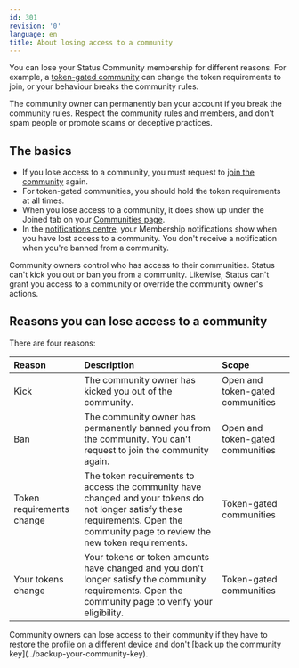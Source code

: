 ```yaml
---
id: 301
revision: '0'
language: en
title: About losing access to a community
---
```


You can lose your Status Community membership for different reasons. For example, a [token-gated community](./about-status-communities) can change the token requirements to join, or your behaviour breaks the community rules.

The community owner can permanently ban your account if you break the community rules. Respect the community rules and members, and don't spam people or promote scams or deceptive practices.

## The basics

- If you lose access to a community, you must request to [join the community](./join-a-status-community) again.
- For token-gated communities, you should hold the token requirements at all times.
- When you lose access to a community, it does show up under the Joined tab on your [Communities page](./how-to-use-communities-your-quick-start-guide).
- In the [notifications centre](../your-profile-and-preferences/view-notifications-and-updates), your Membership notifications show when you have lost access to a community. You don't receive a notification when you're banned from a community.

<Admonition type="info">
Community owners control who has access to their communities. Status can't kick you out or ban you from a community. Likewise, Status can't grant you access to a community or override the community owner's actions.
</Admonition>

## Reasons you can lose access to a community

There are four reasons:

| Reason                    | Description                                                                                                                                                                         | Scope                            |
| :------------------------ | :---------------------------------------------------------------------------------------------------------------------------------------------------------------------------------- | :------------------------------- |
| Kick                      | The community owner has kicked you out of the community.                                                                                                                            | Open and token-gated communities |
| Ban                       | The community owner has permanently banned you from the community. You can't request to join the community again.                                                                   | Open and token-gated communities |
| Token requirements change | The token requirements to access the community have changed and your tokens do not longer satisfy these requirements. Open the community page to review the new token requirements. | Token-gated communities          |
| Your tokens change        | Your tokens or token amounts have changed and you don't longer satisfy the community requirements. Open the community page to verify your eligibility.                              | Token-gated communities          |

<Admonition type="warn">
Community owners can lose access to their community if they have to restore the profile on a different device and don't [back up the community key](../backup-your-community-key).
</Admonition>
